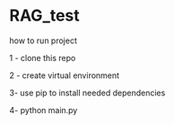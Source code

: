 # RAG_test
how to run project

1 - clone this repo

2 - create virtual environment

3- use pip to install needed dependencies

4- python main.py

